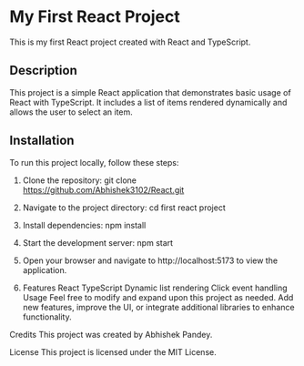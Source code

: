 # My First React Project

This is my first React project created with React and TypeScript.

## Description

This project is a simple React application that demonstrates basic usage of React with TypeScript. It includes a list of items rendered dynamically and allows the user to select an item.

## Installation

To run this project locally, follow these steps:

1. Clone the repository:
   git clone https://github.com/Abhishek3102/React.git
2. Navigate to the project directory:
   cd first react project
3. Install dependencies:
   npm install
4. Start the development server:
   npm start
5. Open your browser and navigate to http://localhost:5173 to view the application.
   
6. Features
React
TypeScript
Dynamic list rendering
Click event handling
Usage
Feel free to modify and expand upon this project as needed. Add new features, improve the UI, or integrate additional libraries to enhance functionality.

Credits
This project was created by Abhishek Pandey.

License
This project is licensed under the MIT License.
